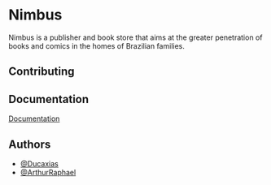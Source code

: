
# Nimbus

Nimbus is a publisher and book store that aims at the greater penetration of books and comics in the homes of Brazilian families.


## Contributing




## Documentation

[Documentation](https://https://docs.google.com/document/d/1z3x-5RzpLgsdLIsluvsKhqx7sBhiem7AWxD0C12MvaI/edit?usp=sharing)


## Authors

- [@Ducaxias](https://www.github.com/Ducaxias)
- [@ArthurRaphael](https://github.com/ArthurRaphael)

